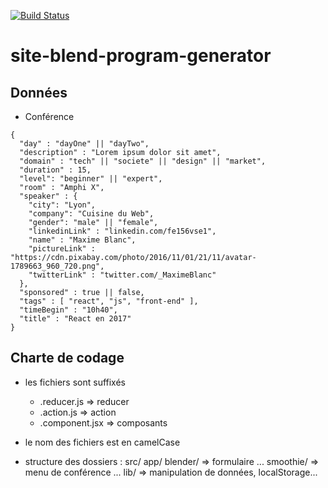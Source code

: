 [![Build Status](https://travis-ci.org/the-smaug/site-blend-program-generator.svg?branch=master)](https://travis-ci.org/the-smaug/site-blend-program-generator)

# site-blend-program-generator

## Données

- Conférence
```
{
  "day" : "dayOne" || "dayTwo",
  "description" : "Lorem ipsum dolor sit amet",
  "domain" : "tech" || "societe" || "design" || "market",
  "duration" : 15,
  "level": "beginner" || "expert",
  "room" : "Amphi X",
  "speaker" : {
    "city": "Lyon",
    "company": "Cuisine du Web",
    "gender": "male" || "female",
    "linkedinLink" : "linkedin.com/fe156vse1",
    "name" : "Maxime Blanc",
    "pictureLink" : "https://cdn.pixabay.com/photo/2016/11/01/21/11/avatar-1789663_960_720.png",
    "twitterLink" : "twitter.com/_MaximeBlanc"
  },
  "sponsored" : true || false,
  "tags" : [ "react", "js", "front-end" ],
  "timeBegin" : "10h40",
  "title" : "React en 2017"
}
```


## Charte de codage

- les fichiers sont suffixés
  - .reducer.js => reducer
  - .action.js => action
  - .component.jsx => composants

- le nom des fichiers est en camelCase

- structure des dossiers :
  src/
    app/
      blender/      => formulaire
        ...
      smoothie/     => menu de conférence
        ...
    lib/            => manipulation de données, localStorage...

